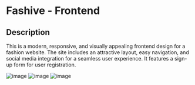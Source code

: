 # Fashive - Frontend

## Description

This is a modern, responsive, and visually appealing frontend design for a fashion website. The site includes an attractive layout, easy navigation, and social media integration for a seamless user experience. It features a sign-up form for user registration.


![image](https://github.com/user-attachments/assets/de4adbc2-0014-4a90-bcdd-ac768690adb4)
![image](https://github.com/user-attachments/assets/2ea6a2c9-07f1-43d2-b082-29a90fb4967a)
![image](https://github.com/user-attachments/assets/c9c56927-f94b-4531-b015-b07c7fc7b333)



